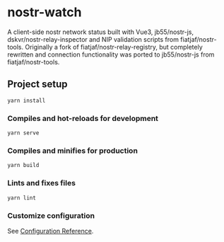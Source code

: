 # nostr-watch

A client-side nostr network status built with Vue3, jb55/nostr-js, dskvr/nostr-relay-inspector and NIP validation scripts from fiatjaf/nostr-tools. Originally a fork of fiatjaf/nostr-relay-registry, but completely rewritten and connection functionality was ported to jb55/nostr-js from fiatjaf/nostr-tools. 

## Project setup
```
yarn install
```

### Compiles and hot-reloads for development
```
yarn serve
```

### Compiles and minifies for production
```
yarn build
```

### Lints and fixes files
```
yarn lint
```

### Customize configuration
See [Configuration Reference](https://cli.vuejs.org/config/).
